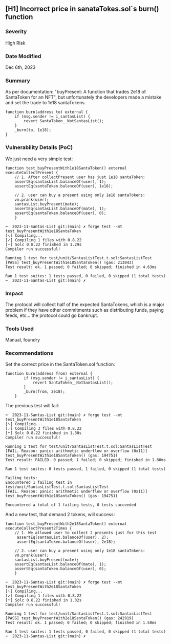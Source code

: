 ## [H1] Incorrect price in sanataTokes.sol´s burn() function

### Severity

High Risk

### Date Modified

Dec 6th, 2023

### Summary

As per documentation: "buyPresent: A function that trades 2e18 of SantaToken for an NFT", but unfortunately the developers made a mistake and set the trade to 1e18 santaTokens.

```
function burn(address to) external {
    if (msg.sender != i_santasList) {
        revert SantaToken__NotSantasList();
    }
    _burn(to, 1e18);
}
```

### Vulnerability Details (PoC)

We just need a very simple test:

```
function test_buyPresentWith1e18SantaToken() external executeCollectPresent {
    // 1. After collectPresent user has just 1e18 santaToken:
    assertEq(santasList.balanceOf(user), 1);
    assertEq(santaToken.balanceOf(user), 1e18);

    // 2. user can buy a present using only 1e18 santaTokens:
    vm.prank(user);
    santasList.buyPresent(mate);
    assertEq(santasList.balanceOf(mate), 1);
    assertEq(santaToken.balanceOf(user), 0);
    }
```

```
➜  2023-11-Santas-List git:(main) ✗ forge test --mt test_buyPresentWith1e18SantaToken
[⠢] Compiling...
[⠔] Compiling 1 files with 0.8.22
[⠒] Solc 0.8.22 finished in 1.29s
Compiler run successful!

Running 1 test for test/unit/SantasListTest.t.sol:SantasListTest
[PASS] test_buyPresentWith1e18SantaToken() (gas: 213043)
Test result: ok. 1 passed; 0 failed; 0 skipped; finished in 4.63ms

Ran 1 test suites: 1 tests passed, 0 failed, 0 skipped (1 total tests)
➜  2023-11-Santas-List git:(main) ✗
```

### Impact

The protocol will collect half of the expected SantaTokens, which is a major problem if they have other commitments such as distributing funds, paying feeds, etc... the protocol could go bankrupt.

### Tools Used

Manual, foundry

### Recommendations

Set the correct price in the SantaToken.sol function:

```
function burn(address from) external {
        if (msg.sender != i_santasList) {
            revert SantaToken__NotSantasList();
        }
        _burn(from, 2e18);
    }
```

The previous test will fail:

```
➜  2023-11-Santas-List git:(main) ✗ forge test --mt test_buyPresentWith1e18SantaToken
[⠢] Compiling...
[⠔] Compiling 3 files with 0.8.22
[⠒] Solc 0.8.22 finished in 1.30s
Compiler run successful!

Running 1 test for test/unit/SantasListTest.t.sol:SantasListTest
[FAIL. Reason: panic: arithmetic underflow or overflow (0x11)] test_buyPresentWith1e18SantaToken() (gas: 194751)
Test result: FAILED. 0 passed; 1 failed; 0 skipped; finished in 1.80ms

Ran 1 test suites: 0 tests passed, 1 failed, 0 skipped (1 total tests)

Failing tests:
Encountered 1 failing test in test/unit/SantasListTest.t.sol:SantasListTest
[FAIL. Reason: panic: arithmetic underflow or overflow (0x11)] test_buyPresentWith1e18SantaToken() (gas: 194751)

Encountered a total of 1 failing tests, 0 tests succeeded
```

And a new test, that demand 2 tokens, will success:

```
function test_buyPresentWith2e18SantaToken() external executeCollectPresent2Times {
    // 1. We allowed user to collect 2 presents just for this test
     assertEq(santasList.balanceOf(user), 2);
     assertEq(santaToken.balanceOf(user), 2e18);

    // 2. user can buy a present using only 1e18 santaTokens:
    vm.prank(user);
    santasList.buyPresent(mate);
    assertEq(santasList.balanceOf(mate), 1);
    assertEq(santaToken.balanceOf(user), 0);
    }
```

```
➜  2023-11-Santas-List git:(main) ✗ forge test --mt test_buyPresentWith2e18SantaToken
[⠢] Compiling...
[⠔] Compiling 1 files with 0.8.22
[⠒] Solc 0.8.22 finished in 1.32s
Compiler run successful!

Running 1 test for test/unit/SantasListTest.t.sol:SantasListTest
[PASS] test_buyPresentWith2e18SantaToken() (gas: 242919)
Test result: ok. 1 passed; 0 failed; 0 skipped; finished in 1.50ms

Ran 1 test suites: 1 tests passed, 0 failed, 0 skipped (1 total tests)
➜  2023-11-Santas-List git:(main) ✗
```
